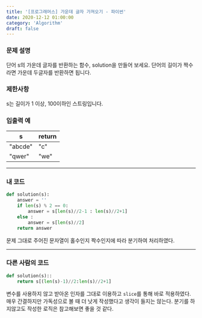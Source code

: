 ```yaml
---
title: '[프로그래머스] 가운데 글자 가져오기 - 파이썬'
date: 2020-12-12 01:00:00
category: 'Algorithm'
draft: false
---
```

### 문제 설명
단어 s의 가운데 글자를 반환하는 함수, solution을 만들어 보세요. 단어의 길이가 짝수라면 가운데 두글자를 반환하면 됩니다.


### 제한사항
s는 길이가 1 이상, 100이하인 스트링입니다.


### 입출력 예
|s	|return|
|---|---|
|"abcde"|	"c"|
|"qwer" |"we"|
---


###  내 코드
```python
def solution(s):
    answer = ''
    if len(s) % 2 == 0:
        answer = s[len(s)//2-1 : len(s)//2+1]
    else :
        answer = s[len(s)//2]
    return answer
```
문제 그대로 주어진 문자열이 홀수인지 짝수인지에 따라 분기하여 처리하였다.


---


### 다른 사람의 코드
```python
def solution(s)::
    return s[(len(s)-1)//2:len(s)//2+1]
```
변수를 사용하지 않고 받아온 인자를 그대로 이용하고 `slice`를 통해 바로 적용하였다. 매우 간결하지만 가독성으로 볼 때 더 낫게 작성했다고 생각이 들지는 않는다. 분기를 하지않고도 작성한 로직은 참고해보면 좋을 것 같다.